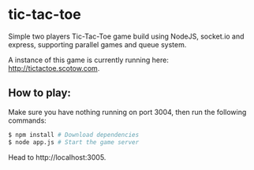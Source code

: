 # tic-tac-toe

Simple two players Tic-Tac-Toe game build using NodeJS, socket.io and express, supporting parallel games and queue system.

A instance of this game is currently running here: http://tictactoe.scotow.com.

## How to play:

Make sure you have nothing running on port 3004, then run the following commands:

```bash
$ npm install # Download dependencies
$ node app.js # Start the game server
```

Head to http://localhost:3005.

